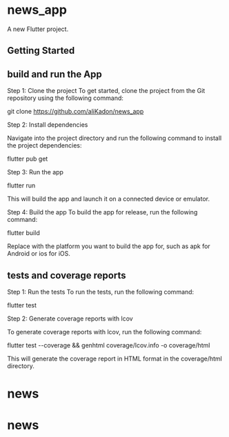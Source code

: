 # news_app

A new Flutter project.

## Getting Started

## build and run the App
Step 1: Clone the project
To get started, clone the project from the Git repository using the following command:

git clone https://github.com/aliKadon/news_app

Step 2: Install dependencies

Navigate into the project directory and run the following command to install the project dependencies:

flutter pub get

Step 3: Run the app

flutter run

This will build the app and launch it on a connected device or emulator.

Step 4: Build the app
To build the app for release, run the following command:

flutter build <platform>

Replace <platform> with the platform you want to build the app for, such as apk for Android or ios for iOS.



## tests and coverage reports

Step 1: Run the tests
To run the tests, run the following command:

flutter test

Step 2: Generate coverage reports with lcov

To generate coverage reports with lcov, run the following command:

flutter test --coverage && genhtml coverage/lcov.info -o coverage/html

This will generate the coverage report in HTML format in the coverage/html directory.
# news
# news
